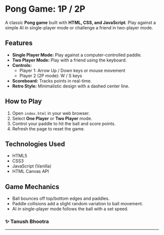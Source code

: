 # Pong Game: 1P / 2P

A classic **Pong game** built with **HTML, CSS, and JavaScript**. Play against a simple AI in single-player mode or challenge a friend in two-player mode.

## Features

- **Single Player Mode:** Play against a computer-controlled paddle.  
- **Two Player Mode:** Play with a friend using the keyboard.  
- **Controls:**  
  - Player 1: Arrow Up / Down keys or mouse movement  
  - Player 2 (2P mode): W / S keys  
- **Scoreboard:** Tracks points in real-time.  
- **Retro Style:** Minimalistic design with a dashed center line.  

## How to Play

1. Open `index.html` in your web browser.  
2. Select **One Player** or **Two Player** mode.  
3. Control your paddle to hit the ball and score points.  
4. Refresh the page to reset the game.

## Technologies Used

- HTML5  
- CSS3  
- JavaScript (Vanilla)  
- HTML Canvas API

## Game Mechanics

- Ball bounces off top/bottom edges and paddles.  
- Paddle collisions add a slight random variation to ball movement.  
- AI in single-player mode follows the ball with a set speed.  

### ✨ Tanush Bhootra
---

